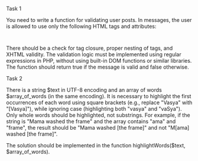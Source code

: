 Task 1

You need to write a function for validating user posts.
In messages, the user is allowed to use only the following HTML tags and attributes:

<a href="" title=""> </a>
<code> </code>
<i> </i>
<strike> </strike>
<strong> </strong>

There should be a check for tag closure, proper nesting of tags, and XHTML validity.
The validation logic must be implemented using regular expressions in PHP, without using built-in DOM functions or similar libraries.
The function should return true if the message is valid and false otherwise.

Task 2

There is a string $text in UTF-8 encoding and an array of words $array_of_words (in the same encoding).
It is necessary to highlight the first occurrences of each word using square brackets (e.g., replace "Vasya" with "[Vasya]"), while ignoring case (highlighting both "vasya" and "vaSya").
Only whole words should be highlighted, not substrings. 
For example, if the string is "Mama washed the frame" and the array contains "ama" and "frame", the result should be "Mama washed [the frame]" and not "M[ama] washed [the frame]".

The solution should be implemented in the function highlightWords($text, $array_of_words).
